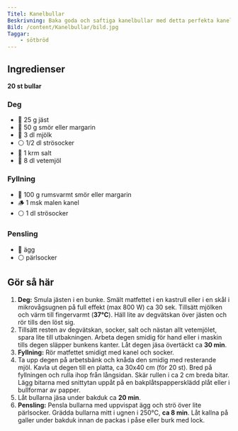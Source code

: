 ```yaml
---
Titel: Kanelbullar
Beskrivning: Baka goda och saftiga kanelbullar med detta perfekta kanelbullerecept.
Bild: /content/Kanelbullar/bild.jpg
Taggar:
    - sötbröd
---
```


## Ingredienser

**20 st bullar**

### Deg

- :mushroom: 25 g  jäst
- :butter: 50 g  smör eller margarin
- :milk_glass: 3 dl  mjölk
- :white_circle: 1/2 dl  strösocker
- :salt: 1 krm  salt
- 🌾  8 dl  vetemjöl

### Fyllning

- :butter: 100 g  rumsvarmt smör eller margarin
- :wood: 1 msk  malen kanel
- :white_circle: 1 dl  strösocker

### Pensling

- :egg: ägg
- :white_circle: pärlsocker

## Gör så här

1. **Deg:** Smula jästen i en bunke. Smält matfettet i en kastrull eller i en skål i mikrovågsugnen på full effekt (max 800 W) ca 30 sek. Tillsätt mjölken och värm till fingervarmt (**37°C**). Häll lite av degvätskan över jästen och rör tills den löst sig.
2. Tillsätt resten av degvätskan, socker, salt och nästan allt vetemjölet, spara lite till utbakningen. Arbeta degen smidig för hand eller i maskin tills degen släpper bunkens kanter. Låt degen jäsa övertäckt ca **30 min**.
3. **Fyllning:** Rör matfettet smidigt med kanel och socker.
4. Ta upp degen på arbetsbänk och knåda den smidig med resterande mjöl. Kavla ut degen till en platta, ca 30x40 cm (för 20 st). Bred på fyllningen och rulla ihop från långsidan. Skär rullen i ca 2 cm breda bitar. Lägg bitarna med snittytan uppåt på en bakplåtspappersklädd plåt eller i bullformar av papper.
5. Låt bullarna jäsa under bakduk ca **20 min**.
6. **Pensling:** Pensla bullarna med uppvispat ägg och strö över lite pärlsocker. Grädda bullarna mitt i ugnen i 250°C, **ca 8 min**. Låt kallna på galler under bakduk innan de packas i påse eller burk med lock.
